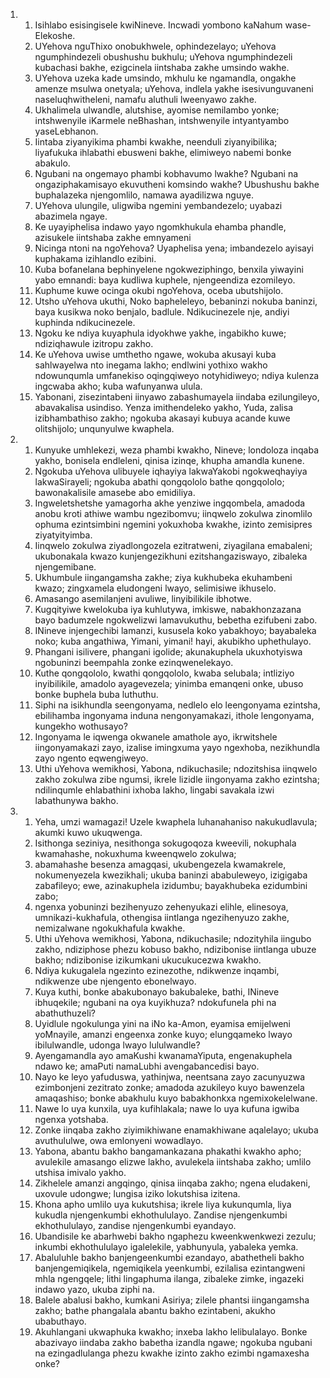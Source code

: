 <ol>
  <li>
    <ol>
      <li>Isihlabo esisingisele kwiNineve. Incwadi yombono kaNahum wase-Elekoshe.</li>
      <li>UYehova nguThixo onobukhwele, ophindezelayo; uYehova ngumphindezeli obushushu bukhulu; uYehova ngumphindezeli kubachasi bakhe, ezigcinela iintshaba zakhe umsindo wakhe.</li>
      <li>UYehova uzeka kade umsindo, mkhulu ke ngamandla, ongakhe amenze msulwa onetyala; uYehova, indlela yakhe isesivunguvaneni naseluqhwitheleni, namafu aluthuli lweenyawo zakhe.</li>
      <li>Ukhalimela ulwandle, alutshise, ayomise nemilambo yonke;  intshwenyile iKarmele neBhashan, intshwenyile intyantyambo yaseLebhanon.</li>
      <li>Iintaba ziyanyikima phambi kwakhe, neenduli ziyanyibilika;  liyafukuka ihlabathi ebusweni bakhe, elimiweyo nabemi bonke abakulo.</li>
      <li>Ngubani na ongemayo phambi kobhavumo lwakhe? Ngubani na ongaziphakamisayo ekuvutheni komsindo wakhe? Ubushushu bakhe buphalazeka njengomlilo, namawa ayadilizwa nguye.</li>
      <li>UYehova ulungile, uligwiba ngemini yembandezelo; uyabazi abazimela ngaye.</li>
      <li>Ke uyayiphelisa indawo yayo ngomkhukula ehamba phandle,  azisukele iintshaba zakhe emnyameni</li>
      <li>Nicinga ntoni na ngoYehova? Uyaphelisa yena; imbandezelo ayisayi kuphakama izihlandlo ezibini.</li>
      <li>Kuba bofanelana bephinyelene ngokweziphingo, benxila yiwayini yabo emnandi: baya kudliwa kuphele, njengeendiza ezomileyo.</li>
      <li>Kuphume kuwe ocinga okubi ngoYehova, oceba ubutshijolo.</li>
      <li>Utsho uYehova ukuthi, Noko bapheleleyo, bebaninzi nokuba baninzi, baya kusikwa noko benjalo, badlule. Ndikucinezele nje,  andiyi kuphinda ndikucinezele.</li>
      <li>Ngoku ke ndiya kuyaphula idyokhwe yakhe, ingabikho kuwe;  ndiziqhawule izitropu zakho.</li>
      <li>Ke uYehova uwise umthetho ngawe, wokuba akusayi kuba sahlwayelwa nto inegama lakho; endlwini yothixo wakho ndowunqumla umfanekiso oqingqiweyo notyhidiweyo; ndiya kulenza ingcwaba akho; kuba wafunyanwa ulula.</li>
      <li>Yabonani, zisezintabeni iinyawo zabashumayela iindaba ezilungileyo, abavakalisa usindiso. Yenza imithendeleko yakho,  Yuda, zalisa izibhambathiso zakho; ngokuba akasayi kubuya acande kuwe olitshijolo; unqunyulwe kwaphela.</li>
    </ol>
  </li>
  <li>
    <ol>
      <li>Kunyuke umhlekezi, weza phambi kwakho, Nineve; londoloza inqaba yakho, bonisela endleleni, qinisa izinqe, khupha amandla kunene.</li>
      <li>Ngokuba uYehova ulibuyele iqhayiya lakwaYakobi ngokweqhayiya lakwaSirayeli; ngokuba abathi qongqololo bathe qongqololo;  bawonakalisile amasebe abo emidiliya.</li>
      <li>Ingweletshetshe yamagorha akhe yenziwe ingqombela, amadoda anobu kroti athiwe wambu ngezibomvu; iinqwelo zokulwa zinomlilo ophuma ezintsimbini ngemini yokuxhoba kwakhe, izinto zemisipres ziyatyityimba.</li>
      <li>Iinqwelo zokulwa ziyadlongozela ezitratweni, ziyagilana emabaleni; ukubonakala kwazo kunjengezikhuni ezitshangaziswayo,  zibaleka njengemibane.</li>
      <li>Ukhumbule iingangamsha zakhe; ziya kukhubeka ekuhambeni kwazo; zingxamela eludongeni lwayo, selimisiwe ikhuselo.</li>
      <li>Amasango asemilanjeni avuliwe, linyibilikile ibhotwe.</li>
      <li>Kugqityiwe kwelokuba iya kuhlutywa, imkiswe, nabakhonzazana bayo badumzele ngokwelizwi lamavukuthu, bebetha ezifubeni zabo.</li>
      <li>INineve injengechibi lamanzi, kususela koko yabakhoyo;  bayabaleka noko; kuba angathiwa, Yimani, yimani! hayi, akubikho uphethulayo.</li>
      <li>Phangani isilivere, phangani igolide; akunakuphela ukuxhotyiswa ngobuninzi beempahla zonke ezinqwenelekayo.</li>
      <li>Kuthe qongqololo, kwathi qongqololo, kwaba selubala;  intliziyo inyibilikile, amadolo ayagevezela; yinimba emanqeni onke, ubuso bonke buphela buba luthuthu.</li>
      <li>Siphi na isikhundla seengonyama, nedlelo elo leengonyama ezintsha, ebilihamba ingonyama induna nengonyamakazi, ithole lengonyama, kungekho wothusayo?</li>
      <li>Ingonyama le iqwenga okwanele amathole ayo, ikrwitshele iingonyamakazi zayo, izalise imingxuma yayo ngexhoba,  nezikhundla zayo ngento eqwengiweyo.</li>
      <li>Uthi uYehova wemikhosi, Yabona, ndikuchasile; ndozitshisa iinqwelo zakho zokulwa zibe ngumsi, ikrele lizidle iingonyama zakho ezintsha; ndilinqumle ehlabathini ixhoba lakho, lingabi savakala izwi labathunywa bakho.</li>
    </ol>
  </li>
  <li>
    <ol>
      <li>Yeha, umzi wamagazi! Uzele kwaphela luhanahaniso nakukudlavula; akumki kuwo ukuqwenga.</li>
      <li>Isithonga seziniya, nesithonga sokugoqoza kweevili,  nokuphala kwamahashe, nokuxhuma kweenqwelo zokulwa;</li>
      <li>abamahashe besenza amagqasi, ukubengezela kwamakrele,  nokumenyezela kwezikhali; ukuba baninzi ababuleweyo, izigigaba zabafileyo; ewe, azinakuphela izidumbu; bayakhubeka ezidumbini zabo;</li>
      <li>ngenxa yobuninzi bezihenyuzo zehenyukazi elihle, elinesoya,  umnikazi-kukhafula, othengisa iintlanga ngezihenyuzo zakhe,  nemizalwane ngokukhafula kwakhe.</li>
      <li>Uthi uYehova wemikhosi, Yabona, ndikuchasile; ndozityhila iingubo zakho, ndiziphose phezu kobuso bakho, ndizibonise iintlanga ubuze bakho; ndizibonise izikumkani ukucukucezwa kwakho.</li>
      <li>Ndiya kukugalela ngezinto ezinezothe, ndikwenze inqambi,  ndikwenze ube njengento ebonelwayo.</li>
      <li>Kuya kuthi, bonke abakubonayo bakubaleke, bathi, INineve ibhuqekile; ngubani na oya kuyikhuza? ndokufunela phi na abathuthuzeli?</li>
      <li>Uyidlule ngokulunga yini na iNo ka-Amon, eyamisa emijelweni yoMnayile, amanzi engeenxa zonke kuyo; elungqameko lwayo ibilulwandle, udonga lwayo lululwandle?</li>
      <li>Ayengamandla ayo amaKushi kwanamaYiputa, engenakuphela ndawo ke; amaPuti namaLubhi avengabancedisi bayo.</li>
      <li>Nayo ke leyo yafuduswa, yathinjwa, neentsana zayo zacunyuzwa ezimbonjeni zezitrato zonke; amadoda azukileyo kuyo bawenzela amaqashiso; bonke abakhulu kuyo babakhonkxa ngemixokelelwane.</li>
      <li>Nawe lo uya kunxila, uya kufihlakala; nawe lo uya kufuna igwiba ngenxa yotshaba.</li>
      <li>Zonke iinqaba zakho ziyimikhiwane enamakhiwane aqalelayo;  ukuba avuthululwe, owa emlonyeni wowadlayo.</li>
      <li>Yabona, abantu bakho bangamankazana phakathi kwakho apho;  avulekile amasango elizwe lakho, avulekela iintshaba zakho;  umlilo utshisa imivalo yakho.</li>
      <li>Zikhelele amanzi angqingo, qinisa iinqaba zakho; ngena eludakeni, uxovule udongwe; lungisa iziko lokutshisa izitena.</li>
      <li>Khona apho umlilo uya kukutshisa; ikrele liya kukunqumla,  liya kukudla njengenkumbi ekhothululayo. Zandise njengenkumbi ekhothululayo, zandise njengenkumbi eyandayo.</li>
      <li>Ubandisile ke abarhwebi bakho ngaphezu kweenkwenkwezi zezulu; inkumbi ekhothululayo igalelekile, yabhunyula, yabaleka yemka.</li>
      <li>Abaluluhle bakho banjengeenkumbi ezandayo, abathetheli bakho banjengemiqikela, ngemiqikela yeenkumbi, ezilalisa ezintangweni mhla ngengqele; lithi lingaphuma ilanga, zibaleke zimke, ingazeki indawo yazo, ukuba ziphi na.</li>
      <li>Balele abalusi bakho, kumkani Asiriya; zilele phantsi iingangamsha zakho; bathe phangalala abantu bakho ezintabeni,  akukho ubabuthayo.</li>
      <li>Akuhlangani ukwaphuka kwakho; inxeba lakho lelibulalayo.  Bonke abazivayo iindaba zakho babetha izandla ngawe; ngokuba ngubani na ezingadlulanga phezu kwakhe izinto zakho ezimbi ngamaxesha onke?</li>
    </ol>
  </li>
</ol>
